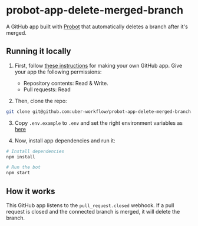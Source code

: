 # probot-app-delete-merged-branch

A GitHub app built with [Probot](https://github.com/probot/probot) that automatically deletes a branch after it's merged.

## Running it locally
1. First, follow [these instructions](https://probot.github.io/docs/development/#configure-a-github-app) for making your own GitHub app.
Give your app the following permissions:
    - Repository contents: Read & Write.
    - Pull requests: Read

2. Then, clone the repo:
```sh
git clone git@github.com:uber-workflow/probot-app-delete-merged-branch.git
```

3. Copy `.env.example` to `.env` and set the right environment variables as [here](https://probot.github.io/docs/development/#configure-a-github-app) 

4. Now, install app dependencies and run it:

```sh
# Install dependencies
npm install

# Run the bot
npm start
```

## How it works
This GitHub app listens to the `pull_request.closed` webhook. If a pull request is closed and the connected branch is merged, it will delete the branch.
